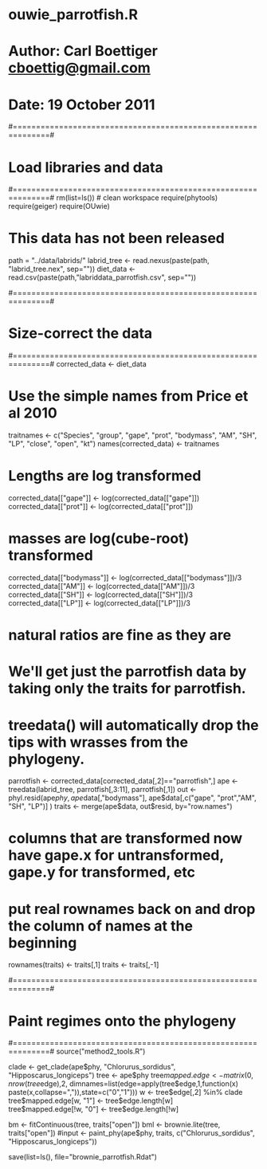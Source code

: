 # ouwie_parrotfish.R
# Author: Carl Boettiger <cboettig@gmail.com>
# Date: 19 October 2011

#==============================================================#
# Load libraries and data                                      #
#==============================================================#
rm(list=ls()) # clean workspace
require(phytools)
require(geiger)
require(OUwie)

# This data has not been released
path = "../data/labrids/"
labrid_tree <- read.nexus(paste(path, "labrid_tree.nex", sep=""))
diet_data <- read.csv(paste(path,"labriddata_parrotfish.csv", sep=""))

#==============================================================#
# Size-correct the data                                        #
#==============================================================#
corrected_data <- diet_data
# Use the simple names from Price et al 2010
traitnames <- c("Species", "group", "gape", "prot", "bodymass", "AM", "SH", "LP", "close", "open", "kt")
names(corrected_data) <- traitnames
# Lengths are log transformed 
corrected_data[["gape"]] <- log(corrected_data[["gape"]])
corrected_data[["prot"]] <- log(corrected_data[["prot"]])
# masses are log(cube-root) transformed
corrected_data[["bodymass"]] <- log(corrected_data[["bodymass"]])/3
corrected_data[["AM"]] <- log(corrected_data[["AM"]])/3
corrected_data[["SH"]] <- log(corrected_data[["SH"]])/3
corrected_data[["LP"]] <- log(corrected_data[["LP"]])/3
# natural ratios are fine as they are

# We'll get just the parrotfish data by taking only the traits for parrotfish.  
# treedata() will automatically drop the tips with wrasses from the phylogeny.  
parrotfish <- corrected_data[corrected_data[,2]=="parrotfish",]
ape <- treedata(labrid_tree, parrotfish[,3:11], parrotfish[,1])
out <- phyl.resid(ape$phy, ape$data[,"bodymass"], ape$data[,c("gape", "prot","AM", "SH", "LP")] )
traits <- merge(ape$data, out$resid, by="row.names")
# columns that are transformed now have gape.x for untransformed, gape.y for transformed, etc
# put real rownames back on and drop the column of names at the beginning
rownames(traits) <- traits[,1]
traits <- traits[,-1]



#==============================================================#
# Paint regimes onto the phylogeny                             #
#==============================================================#
source("method2_tools.R")

clade <- get_clade(ape$phy, "Chlorurus_sordidus", "Hipposcarus_longiceps")
tree <- ape$phy
tree$mapped.edge<-matrix(0,nrow(tree$edge),2, dimnames=list(edge=apply(tree$edge,1,function(x) paste(x,collapse=",")),state=c("0","1")))
w <- tree$edge[,2] %in% clade
tree$mapped.edge[w, "1"] <- tree$edge.length[w]  
tree$mapped.edge[!w, "0"] <- tree$edge.length[!w]  

bm <- fitContinuous(tree, traits["open"])
bml <- brownie.lite(tree, traits["open"]) 
#input <- paint_phy(ape$phy, traits,  c("Chlorurus_sordidus", "Hipposcarus_longiceps"))







save(list=ls(), file="brownie_parrotfish.Rdat")


